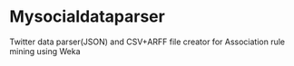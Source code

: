 # Mysocialdataparser
Twitter data parser(JSON) and CSV+ARFF file creator for Association rule mining using Weka
